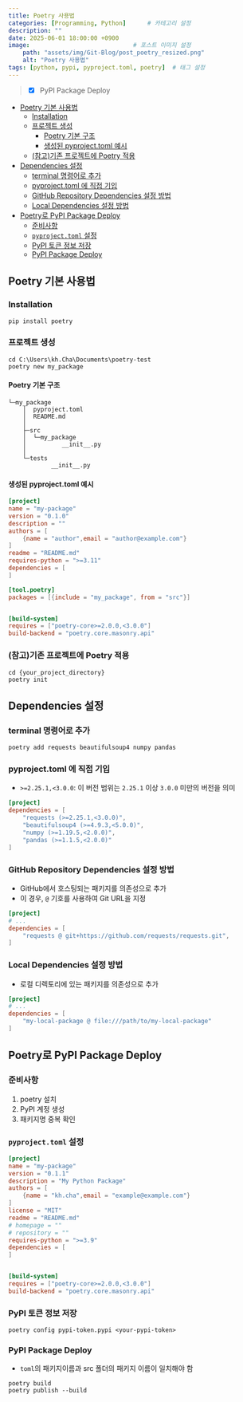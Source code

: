 ```yaml
---
title: Poetry 사용법
categories: [Programming, Python]      # 카테고리 설정
description: ""
date: 2025-06-01 18:00:00 +0900
image:                             # 포스트 이미지 설정
    path: "assets/img/Git-Blog/post_poetry_resized.png"
    alt: "Poetry 사용법"
tags: [python, pypi, pyproject.toml, poetry]  # 태그 설정
---
```


> - [x] PyPI Package Deploy

- [Poetry 기본 사용법](#poetry-기본-사용법)
  - [Installation](#installation)
  - [프로젝트 생성](#프로젝트-생성)
    - [Poetry 기본 구조](#poetry-기본-구조)
    - [생성된 pyproject.toml 예시](#생성된-pyprojecttoml-예시)
  - [(참고)기존 프로젝트에 Poetry 적용](#참고기존-프로젝트에-poetry-적용)
- [Dependencies 설정](#dependencies-설정)
  - [terminal 명령어로 추가](#terminal-명령어로-추가)
  - [pyproject.toml 에 직접 기입](#pyprojecttoml-에-직접-기입)
  - [GitHub Repository Dependencies 설정 방법](#github-repository-dependencies-설정-방법)
  - [Local Dependencies 설정 방법](#local-dependencies-설정-방법)
- [Poetry로 PyPI Package Deploy](#poetry로-pypi-package-deploy)
  - [준비사항](#준비사항)
  - [`pyproject.toml` 설정](#pyprojecttoml-설정)
  - [PyPI 토큰 정보 저장](#pypi-토큰-정보-저장)
  - [PyPI Package Deploy](#pypi-package-deploy)


## Poetry 기본 사용법

### Installation

```terminal 
pip install poetry
```
### 프로젝트 생성

```terminal
cd C:\Users\kh.Cha\Documents\poetry-test
poetry new my_package
```

#### Poetry 기본 구조

```plaintext 
└─my_package
    │  pyproject.toml
    │  README.md
    │
    ├─src
    │  └─my_package
    │          __init__.py
    │
    └─tests
            __init__.py
```

#### 생성된 pyproject.toml 예시

```toml
[project]
name = "my-package"
version = "0.1.0"
description = ""
authors = [
    {name = "author",email = "author@example.com"}
]
readme = "README.md"
requires-python = ">=3.11"
dependencies = [
]

[tool.poetry]
packages = [{include = "my_package", from = "src"}]


[build-system]
requires = ["poetry-core>=2.0.0,<3.0.0"]
build-backend = "poetry.core.masonry.api"
```

### (참고)기존 프로젝트에 Poetry 적용

```terminal
cd {your_project_directory}
poetry init
```

## Dependencies 설정

### terminal 명령어로 추가
```terminal 
poetry add requests beautifulsoup4 numpy pandas
```

### pyproject.toml 에 직접 기입
- `>=2.25.1,<3.0.0`: 이 버전 범위는 `2.25.1` 이상 `3.0.0` 미만의 버전을 의미

```toml     
[project]
dependencies = [
    "requests (>=2.25.1,<3.0.0)",
    "beautifulsoup4 (>=4.9.3,<5.0.0)",
    "numpy (>=1.19.5,<2.0.0)",
    "pandas (>=1.1.5,<2.0.0)"
]
```

### GitHub Repository Dependencies 설정 방법
- GitHub에서 호스팅되는 패키지를 의존성으로 추가
- 이 경우, `@` 기호를 사용하여 Git URL을 지정

```toml
[project]
# ...
dependencies = [
    "requests @ git+https://github.com/requests/requests.git",
]
```

### Local Dependencies 설정 방법
- 로컬 디렉토리에 있는 패키지를 의존성으로 추가
```toml
[project]
# ...   
dependencies = [
    "my-local-package @ file:///path/to/my-local-package"
]
```

## Poetry로 PyPI Package Deploy
### 준비사항
1. poetry 설치
2. PyPI 계정 생성 
3. 패키지명 중복 확인

### `pyproject.toml` 설정

```toml
[project]
name = "my-package"
version = "0.1.1"
description = "My Python Package"
authors = [
    {name = "kh.cha",email = "example@example.com"}
]
license = "MIT"
readme = "README.md"
# homepage = ""
# repository = ""
requires-python = ">=3.9"
dependencies = [
]


[build-system]
requires = ["poetry-core>=2.0.0,<3.0.0"]
build-backend = "poetry.core.masonry.api"
```

### PyPI 토큰 정보 저장

```terminal
poetry config pypi-token.pypi <your-pypi-token>
```

### PyPI Package Deploy
- `toml`의 패키지이름과 src 폴더의 패키지 이름이 일치해야 함

```terminal
poetry build
poetry publish --build
```